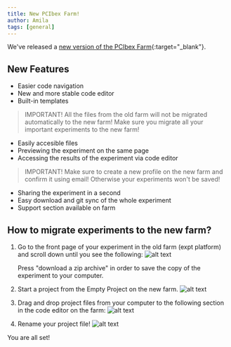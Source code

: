 ```yaml
---
title: New PCIbex Farm!
author: Amila
tags: [general]
---
```


We've released a [new version of the PCIbex Farm](https://farm.pcibex.net/){:target="_blank"}.

## New Features

+ Easier code navigation
+ New and more stable code editor
+ Built-in templates

> IMPORTANT!
> All the files from the old farm will not be migrated automatically to the new farm!
> Make sure you migrate all your important experiments to the new farm!

+ Easily accesible files
+ Previewing the experiment on the same page
+ Accessing the results of the experiment via code editor
  
> IMPORTANT!
> Make sure to create a new profile on the new farm and confirm it using email!
> Otherwise your experiments won't be saved!

+ Sharing the experiment in a second
+ Easy download and git sync of the whole experiment
+ Support section available on farm

## How to migrate experiments to the new farm?

1. Go to the front page of your experiment in the old farm (expt platform) and scroll
down until you see the following:
    ![alt text]({{site.baseurl}}/assets/images/new1.png)

    Press "download a zip archive" in order to save the copy of the experiment to your
    computer.
2. Start a project from the Empty Project on the new farm.
    ![alt text]({{site.baseurl}}/assets/images/new2.png)
3. Drag and drop project files from your computer to the following section in the
code editor on the farm:
    ![alt text]({{site.baseurl}}/assets/images/new3.png)
4. Rename your project file!
    ![alt text]({{site.baseurl}}/assets/images/new4.png)

You are all set!
